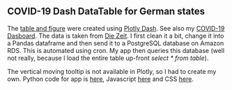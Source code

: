 ## COVID-19 Dash DataTable for German states

The [table and figure](https://covid19basucrud.herokuapp.com/) were created using [Plotly Dash](https://plotly.com/dash/). See also my [COVID-19 Dasboard](https://covid19basu.herokuapp.com/). The data is taken from [Die Zeit](https://www.zeit.de/wissen/corona-karte-deutschland-aktuelle-zahlen-landkreise#woher-kommen-die-daten). I first clean it a bit, change it into a Pandas dataframe and then send it to a PostgreSQL database on Amazon RDS. This is automated using cron. My app then queries this database (well not really, because I load the entire table up-front *select * from table*).

The vertical moving tooltip is not available in Plotly, so I had to create my own. Python code for app is [here](https://github.com/parbasu/covid19appcode/blob/main/data_table_app.py), Javascript [here](https://github.com/parbasu/covid19appcode/blob/main/custom_javascript_data_table.js) and CSS [here](https://github.com/parbasu/covid19appcode/blob/main/custom_styles_data_table.css).
